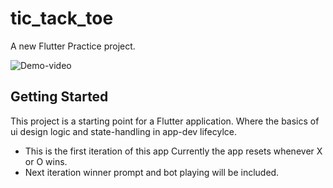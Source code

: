 # tic_tack_toe

A new Flutter Practice project.

![Demo-video](https://drive.google.com/file/d/1G35PbByzCW-2Kiv0vA9fTyoMcHtps2jJ/view?usp=sharing)

## Getting Started

This project is a starting point for a Flutter application. Where the basics of ui design logic and state-handling in app-dev lifecylce.
- This is the first iteration of this app Currently the app resets whenever X or O wins.
- Next iteration winner prompt and bot playing will be included.

